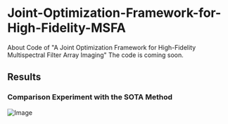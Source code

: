# Joint-Optimization-Framework-for-High-Fidelity-MSFA
About Code of  "A  Joint Optimization Framework for High-Fidelity Multispectral Filter Array Imaging" The code is coming soon. 

## Results
### Comparison Experiment with the SOTA Method
![Image](https://github.com/user-attachments/assets/07a9db06-f155-4ac6-af31-a63bedc43817)

